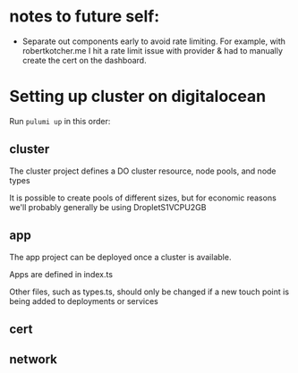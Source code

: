 # notes to future self:

- Separate out components early to avoid rate limiting. For example,
  with robertkotcher.me I hit a rate limit issue with provider &
  had to manually create the cert on the dashboard.

# Setting up cluster on digitalocean
Run `pulumi up` in this order:

## cluster

The cluster project defines a DO cluster resource, node pools, and node types

It is possible to create pools of different sizes, but for economic reasons
we'll probably generally be using DropletS1VCPU2GB

## app

The app project can be deployed once a cluster is available.

Apps are defined in index.ts

Other files, such as types.ts, should only be changed if a new touch point
is being added to deployments or services

## cert
## network

